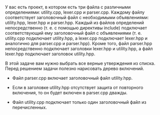 У вас есть проект, в котором есть три файла с различными определениями: utility.cpp, lexer.cpp и parser.cpp. Каждому файлу соответствует заголовочный файл с необходимыми объявлениями: utility.hpp, lexer.hpp и parser.hpp. Каждый из файлов определений непосредственно (т. е. с помощью директивы include) подключает соответствующий ему заголовочный файл с объявлениями (т. е. utility.cpp подключает utility.hpp, а lexer.cpp подключает lexer.hpp и аналогично для parser.cpp и parser.hpp). Кроме того, файл parser.hpp непосредственно подключает заголовки lexer.hpp и utility.hpp, а файл lexer.hpp подключает заголовок utility.hpp.

В этой задаче вам нужно выбрать все верные утверждения из списка. Перед решением задачи полезно нарисовать дерево включений.

* Файл parser.cpp включает заголовочный файл utility.hpp.

* Если в заголовке utility.hpp отсутствует защита от повторного включения, то он будет включен в parser.cpp дважды.

* Файл utility.cpp подключает только один заголовочный файл из перечисленных.